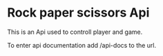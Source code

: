 # Rock paper scissors Api

This is an Api used to controll player and game.

To enter api documentation add /api-docs to the url.
